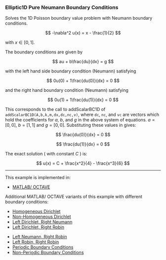 ### Elliptic1D Pure Neumann Boundary Conditions

Solves the 1D Poisson boundary value problem with Neumann boundary conditions.

$$
-\nabla^2 u(x) = x - \frac{1}{2}
$$

with $x\in[0,1]$.

The boundary conditions are given by

$$
au + b\frac{du}{dx} = g
$$

with the left hand side boundary condition (Neumann) satisfying

$$
0u(0) + 1\frac{du(0)}{dx} = 0
$$

and the right hand boundary condition (Neumann) satisfying

$$
0u(1) + 1\frac{du(1)}{dx} = 0
$$

This corresponds to the call to addScalarBC1D of `addScalarBC1D(A,b,k,m,dx,dc,nc,v)`, where `dc`, `nc`, and `vc` are vectors which hold the coefficients for $a$, $b$, and $g$ in the above system of equations. $a=[0,0]$, $b=[1,1]$ and $g=[0,0]$. 
Substituting these values in gives:

$$
\frac{du(0)}{dx} = 0
$$

$$
\frac{du(1)}{dx} = 0
$$

The exact solution ( with constant $C$ ) is:

$$
u(x) = C + \frac{x^2}{4} - \frac{x^3}{6}
$$

---

This example is implemented in:
- [MATLAB/ OCTAVE](https://github.com/csrc-sdsu/mole/blob/master/examples/matlab/elliptic1DLeftNeumannRightNeumann.m)

Additional MATLAB/ OCTAVE variants of this example with different boundary conditions:
- [Homogeneous Dirichlet](https://github.com/csrc-sdsu/mole/blob/master/examples/matlab/elliptic1DHomogeneousDirichlet.m)
- [Non-Homogeneous Dirichlet](https://github.com/csrc-sdsu/mole/blob/master/examples/matlab/elliptic1DNonHomogeneousDirichlet.m)
- [Left Dirichlet, Right Neumann](https://github.com/csrc-sdsu/mole/blob/master/examples/matlab/elliptic1DLeftDirichletRightNeumann.m)
- [Left Dirichlet, Right Robin](https://github.com/csrc-sdsu/mole/blob/master/examples/matlab/elliptic1DLeftDirichletRightRobin.m)
<!-- [Left Neumann, Right Neumann](https://github.com/csrc-sdsu/mole/blob/master/examples/matlab/elliptic1DLeftNeumannRightNeumann.m) -->
- [Left Neumann, Right Robin](https://github.com/csrc-sdsu/mole/blob/master/examples/matlab/elliptic1DLeftNeumannRightRobin.m)
- [Left Robin, Right Robin](https://github.com/csrc-sdsu/mole/blob/master/examples/matlab/elliptic1DLeftRobinRightRobin.m)
- [Periodic Boundary Conditions](https://github.com/csrc-sdsu/mole/blob/master/examples/matlab/elliptic1DPeriodicBC.m)
- [Non-Periodic Boundary Conditions](https://github.com/csrc-sdsu/mole/blob/master/examples/matlab/elliptic1DNonPeriodicBC.m)
